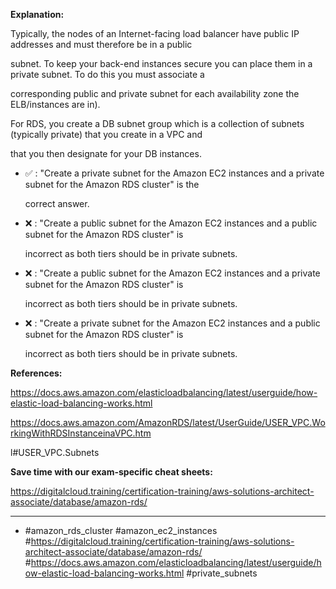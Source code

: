 **Explanation:**

Typically, the nodes of an Internet-facing load balancer have public IP addresses and must therefore be in a public

subnet. To keep your back-end instances secure you can place them in a private subnet. To do this you must associate a

corresponding public and private subnet for each availability zone the ELB/instances are in).

For RDS, you create a DB subnet group which is a collection of subnets (typically private) that you create in a VPC and

that you then designate for your DB instances.

- ✅ :  "Create a private subnet for the Amazon EC2 instances and a private subnet for the Amazon RDS cluster" is the

  correct answer.

- ❌ :  "Create a public subnet for the Amazon EC2 instances and a public subnet for the Amazon RDS cluster" is

  incorrect as both tiers should be in private subnets.

- ❌ :  "Create a public subnet for the Amazon EC2 instances and a private subnet for the Amazon RDS cluster" is

  incorrect as both tiers should be in private subnets.

- ❌ :  "Create a private subnet for the Amazon EC2 instances and a public subnet for the Amazon RDS cluster" is

  incorrect as both tiers should be in private subnets.

**References:**

<https://docs.aws.amazon.com/elasticloadbalancing/latest/userguide/how-elastic-load-balancing-works.html>

<https://docs.aws.amazon.com/AmazonRDS/latest/UserGuide/USER_VPC.WorkingWithRDSInstanceinaVPC.htm>

l#USER_VPC.Subnets

**Save time with our exam-specific cheat sheets:**

<https://digitalcloud.training/certification-training/aws-solutions-architect-associate/database/amazon-rds/>

----

- #amazon_rds_cluster #amazon_ec2_instances #<https://digitalcloud.training/certification-training/aws-solutions-architect-associate/database/amazon-rds/> #<https://docs.aws.amazon.com/elasticloadbalancing/latest/userguide/how-elastic-load-balancing-works.html> #private_subnets
